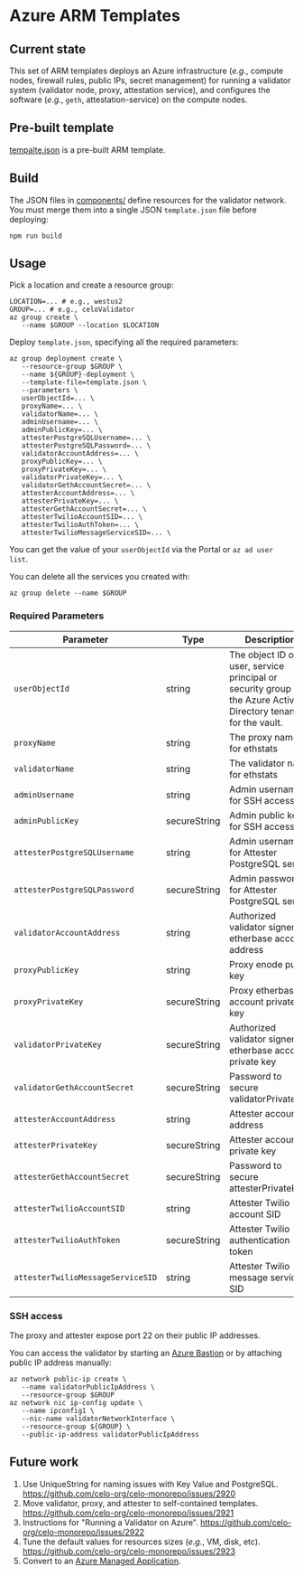 # Azure ARM Templates

## Current state

This set of ARM templates deploys an Azure infrastructure (_e.g._,
compute nodes, firewall rules, public IPs, secret management) for
running a validator system (validator node, proxy, attestation
service), and configures the software (_e.g._, `geth`,
attestation-service) on the compute nodes.

## Pre-built template

[tempalte.json](./template.json) is a pre-built ARM template.

## Build

The JSON files in [components/](components/) define resources for the
validator network. You must merge them into a single JSON
`template.json` file before deploying:

```
npm run build
```

## Usage

Pick a location and create a resource group:

```
LOCATION=... # e.g., westus2
GROUP=... # e.g., celoValidator
az group create \
   --name $GROUP --location $LOCATION
```

Deploy `template.json`, specifying all the required parameters:

```
az group deployment create \
   --resource-group $GROUP \
   --name ${GROUP}-deployment \
   --template-file=template.json \
   --parameters \
   userObjectId=... \
   proxyName=... \
   validatorName=... \
   adminUsername=... \
   adminPublicKey=... \
   attesterPostgreSQLUsername=... \
   attesterPostgreSQLPassword=... \
   validatorAccountAddress=... \
   proxyPublicKey=... \
   proxyPrivateKey=... \
   validatorPrivateKey=... \
   validatorGethAccountSecret=... \
   attesterAccountAddress=... \
   attesterPrivateKey=... \
   attesterGethAccountSecret=... \
   attesterTwilioAccountSID=... \
   attesterTwilioAuthToken=... \
   attesterTwilioMessageServiceSID=... \
```

You can get the value of your `userObjectId` via the Portal or `az ad user list`.

You can delete all the services you created with:

```
az group delete --name $GROUP
```

### Required Parameters

| Parameter | Type | Description |
| --------- | -----| ----------- |
| `userObjectId` | string | The object ID of a user, service principal or security group in the Azure Active Directory tenant for the vault. |
| `proxyName` | string | The proxy name for ethstats |
| `validatorName` | string | The validator name for ethstats |
| `adminUsername` | string | Admin username for SSH access |
| `adminPublicKey` | secureString | Admin public key for SSH access |
| `attesterPostgreSQLUsername` | string | Admin username for Attester PostgreSQL server |
| `attesterPostgreSQLPassword` | secureString | Admin password for Attester PostgreSQL server |
| `validatorAccountAddress` | string | Authorized validator signer etherbase account address |
| `proxyPublicKey` | string | Proxy enode public key |
| `proxyPrivateKey` | secureString | Proxy etherbase account private key |
| `validatorPrivateKey` | secureString | Authorized validator signer etherbase account private key |
| `validatorGethAccountSecret` | secureString | Password to secure validatorPrivateKey |
| `attesterAccountAddress` | string | Attester account address |
| `attesterPrivateKey` | secureString | Attester account private key |
| `attesterGethAccountSecret` | secureString | Password to secure attesterPrivateKey |
| `attesterTwilioAccountSID` | string | Attester Twilio account SID |
| `attesterTwilioAuthToken` | secureString | Attester Twilio authentication token |
| `attesterTwilioMessageServiceSID` | string | Attester Twilio message service SID |

### SSH access

The proxy and attester expose port 22 on their public IP addresses.

You can access the validator by starting an [Azure
Bastion](https://azure.microsoft.com/en-us/services/azure-bastion/) or
by attaching public IP address manually:

```
az network public-ip create \
   --name validatorPublicIpAddress \
   --resource-group $GROUP
az network nic ip-config update \
   --name ipconfig1 \
   --nic-name validatorNetworkInterface \
   --resource-group ${GROUP} \
   --public-ip-address validatorPublicIpAddress
```

## Future work

1.  Use UniqueString for naming issues with Key Value and PostgreSQL. <https://github.com/celo-org/celo-monorepo/issues/2920>
1.  Move validator, proxy, and attester to self-contained templates. <https://github.com/celo-org/celo-monorepo/issues/2921>
1.  Instructions for "Running a Validator on Azure". <https://github.com/celo-org/celo-monorepo/issues/2922>
1.  Tune the default values for resources sizes (*e.g.*, VM, disk, etc). <https://github.com/celo-org/celo-monorepo/issues/2923>
1.  Convert to an [Azure Managed
    Application](https://docs.microsoft.com/en-us/azure/azure-resource-manager/managed-applications/overview).
